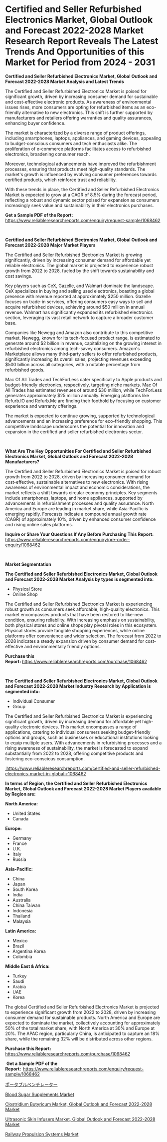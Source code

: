 <p><h1>Certified and Seller Refurbished Electronics Market, Global Outlook and Forecast 2022-2028 Market Research Report Reveals The Latest Trends And Opportunities of this Market for Period from 2024 - 2031</h1></p><p><strong>Certified and Seller Refurbished Electronics Market, Global Outlook and Forecast 2022-2028 Market Analysis and Latest Trends</strong></p>
<p><p>The Certified and Seller Refurbished Electronics Market is poised for significant growth, driven by increasing consumer demand for sustainable and cost-effective electronic products. As awareness of environmental issues rises, more consumers are opting for refurbished items as an eco-friendly alternative to new electronics. This shift is further supported by manufacturers and retailers offering warranties and quality assurances, enhancing buyer confidence.</p><p>The market is characterized by a diverse range of product offerings, including smartphones, laptops, appliances, and gaming devices, appealing to budget-conscious consumers and tech enthusiasts alike. The proliferation of e-commerce platforms facilitates access to refurbished electronics, broadening consumer reach.</p><p>Moreover, technological advancements have improved the refurbishment processes, ensuring that products meet high-quality standards. The market's growth is influenced by evolving consumer preferences towards certified products, which reinforce trust and reliability.</p><p>With these trends in place, the Certified and Seller Refurbished Electronics Market is expected to grow at a CAGR of 8.5% during the forecast period, reflecting a robust and dynamic sector poised for expansion as consumers increasingly seek value and sustainability in their electronics purchases.</p></p>
<p><strong>Get a Sample PDF of the Report:&nbsp;</strong> <a href="https://www.reliableresearchreports.com/enquiry/request-sample/1068462">https://www.reliableresearchreports.com/enquiry/request-sample/1068462</a></p>
<p>&nbsp;</p>
<p><strong>Certified and Seller Refurbished Electronics Market, Global Outlook and Forecast 2022-2028 Major Market Players</strong></p>
<p><p>The Certified and Seller Refurbished Electronics Market is growing significantly, driven by increasing consumer demand for affordable yet reliable electronics. The global market is projected to experience robust growth from 2022 to 2028, fueled by the shift towards sustainability and cost savings.</p><p>Key players such as CeX, Gazelle, and Walmart dominate the landscape. CeX specializes in buying and selling used electronics, boasting a global presence with revenue reported at approximately $250 million. Gazelle focuses on trade-in services, offering consumers easy ways to sell and acquire refurbished devices, achieving around $50 million in annual revenue. Walmart has significantly expanded its refurbished electronics section, leveraging its vast retail network to capture a broader customer base.</p><p>Companies like Newegg and Amazon also contribute to this competitive market. Newegg, known for its tech-focused product range, is estimated to generate around $2 billion in revenue, capitalizing on the growing interest in refurbished electronics among tech-savvy consumers. Amazon's Marketplace allows many third-party sellers to offer refurbished products, significantly increasing its overall sales, projecting revenues exceeding $500 billion across all categories, with a notable percentage from refurbished goods.</p><p>Mac Of All Trades and TechForLess cater specifically to Apple products and budget-friendly electronics, respectively, targeting niche markets. Mac Of All Trades has estimated revenues of around $30 million, while TechForLess generates approximately $25 million annually. Emerging platforms like Refurb.IO and Refurb.Me are finding their foothold by focusing on customer experience and warranty offerings.</p><p>The market is expected to continue growing, supported by technological advancements and an increasing preference for eco-friendly shopping. This competitive landscape underscores the potential for innovation and expansion in the certified and seller refurbished electronics sector.</p></p>
<p>&nbsp;</p>
<p><strong>What Are The Key Opportunities For Certified and Seller Refurbished Electronics Market, Global Outlook and Forecast 2022-2028 Manufacturers?</strong></p>
<p><p>The Certified and Seller Refurbished Electronics Market is poised for robust growth from 2022 to 2028, driven by increasing consumer demand for cost-effective, sustainable alternatives to new electronics. With rising awareness of environmental impact and economic considerations, the market reflects a shift towards circular economy principles. Key segments include smartphones, laptops, and home appliances, supported by advancements in refurbishment processes and quality assurance. North America and Europe are leading in market share, while Asia-Pacific is emerging rapidly. Forecasts indicate a compound annual growth rate (CAGR) of approximately 10%, driven by enhanced consumer confidence and rising online sales platforms.</p></p>
<p><strong>Inquire or Share Your Questions If Any Before Purchasing This Report:</strong> <a href="https://www.reliableresearchreports.com/enquiry/pre-order-enquiry/1068462">https://www.reliableresearchreports.com/enquiry/pre-order-enquiry/1068462</a></p>
<p>&nbsp;</p>
<p><strong>Market Segmentation</strong></p>
<p><strong>The Certified and Seller Refurbished Electronics Market, Global Outlook and Forecast 2022-2028 Market Analysis by types is segmented into:</strong></p>
<p><ul><li>Physical Store</li><li>Online Shop</li></ul></p>
<p><p>The Certified and Seller Refurbished Electronics Market is experiencing robust growth as consumers seek affordable, high-quality electronics. This market encompasses products that have been restored to like-new condition, ensuring reliability. With increasing emphasis on sustainability, both physical stores and online shops play pivotal roles in this ecosystem. Physical stores provide tangible shopping experiences, while online platforms offer convenience and wider selection. The forecast from 2022 to 2028 indicates a steady expansion driven by consumer demand for cost-effective and environmentally friendly options.</p></p>
<p><strong>Purchase this Report:&nbsp;</strong><a href="https://www.reliableresearchreports.com/purchase/1068462">https://www.reliableresearchreports.com/purchase/1068462</a></p>
<p>&nbsp;</p>
<p><strong>The Certified and Seller Refurbished Electronics Market, Global Outlook and Forecast 2022-2028 Market Industry Research by Application is segmented into:</strong></p>
<p><ul><li>Individual Consumer</li><li>Group</li></ul></p>
<p><p>The Certified and Seller Refurbished Electronics Market is experiencing significant growth, driven by increasing demand for affordable yet high-quality electronic devices. This market encompasses a range of applications, catering to individual consumers seeking budget-friendly options and groups, such as businesses or educational institutions looking to equip multiple users. With advancements in refurbishing processes and a rising awareness of sustainability, the market is forecasted to expand substantially from 2022 to 2028, offering competitive products and fostering eco-conscious consumption.</p></p>
<p><a href="https://www.reliableresearchreports.com/certified-and-seller-refurbished-electronics-market-in-global-r1068462">&nbsp;https://www.reliableresearchreports.com/certified-and-seller-refurbished-electronics-market-in-global-r1068462</a></p>
<p><strong>In terms of Region, the Certified and Seller Refurbished Electronics Market, Global Outlook and Forecast 2022-2028 Market Players available by Region are:</strong></p>
<p>
    <p> <strong> North America: </strong>
        <ul>
            <li>United States</li>
            <li>Canada</li>
        </ul>
        </p> 
    <p> <strong> Europe: </strong>
        <ul>
            <li>Germany</li>
            <li>France</li>
            <li>U.K.</li>
            <li>Italy</li>
            <li>Russia</li>
        </ul>
        </p> 
    <p> <strong> Asia-Pacific: </strong>
        <ul>
            <li>China</li>
            <li>Japan</li>
            <li>South Korea</li>
            <li>India</li>
            <li>Australia</li>
            <li>China Taiwan</li>
            <li>Indonesia</li>
            <li>Thailand</li>
            <li>Malaysia</li>
        </ul>
        </p> 
    <p> <strong> Latin America: </strong>
        <ul>
            <li>Mexico</li>
            <li>Brazil</li>
            <li>Argentina Korea</li>
            <li>Colombia</li>
        </ul>
        </p> 
    <p> <strong> Middle East & Africa: </strong>
        <ul>
            <li>Turkey</li>
            <li>Saudi</li>
            <li>Arabia</li>
            <li>UAE</li>
            <li>Korea</li>
        </ul>
    </p>
    </p>
<p><p>The global Certified and Seller Refurbished Electronics Market is projected to experience significant growth from 2022 to 2028, driven by increasing consumer demand for sustainable products. North America and Europe are expected to dominate the market, collectively accounting for approximately 50% of the total market share, with North America at 30% and Europe at 20%. The APAC region, particularly China, is anticipated to capture an 18% share, while the remaining 32% will be distributed across other regions.</p></p>
<p><strong>Purchase this Report: </strong><a href="https://www.reliableresearchreports.com/purchase/1068462">https://www.reliableresearchreports.com/purchase/1068462</a></p>
<p>&nbsp;<strong>Get a Sample PDF of the Report:&nbsp;&nbsp;</strong><a href="https://www.reliableresearchreports.com/enquiry/request-sample/1068462">https://www.reliableresearchreports.com/enquiry/request-sample/1068462</a></p>
<p><strong></strong></p>
<p><p><a href="https://medium.com/@kw8enloe/%E3%82%B0%E3%83%AD%E3%83%BC%E3%83%90%E3%83%AB%E3%83%9D%E3%83%BC%E3%82%BF%E3%83%96%E3%83%AB%E3%83%99%E3%83%B3%E3%83%81%E3%83%AC%E3%83%BC%E3%82%BF%E3%83%BC%E5%B8%82%E5%A0%B4%E3%82%BB%E3%82%AF%E3%82%BF%E3%83%BC-%E7%A8%AE%E9%A1%9E-%E3%82%A2%E3%83%97%E3%83%AA%E3%82%B1%E3%83%BC%E3%82%B7%E3%83%A7%E3%83%B3-%E5%B8%82%E5%A0%B4%E3%83%97%E3%83%AC%E3%83%BC%E3%83%A4%E3%83%BC%E3%81%AE%E6%88%A6%E7%95%A5-%E5%9C%B0%E5%9F%9F%E6%88%90%E9%95%B7%E3%81%AE%E6%B4%9E%E5%AF%9F-%E3%81%8A%E3%82%88%E3%81%B3%E5%B0%86%E6%9D%A5%E3%81%AE%E4%BA%88%E6%B8%AC-2024%E5%B9%B4-2031%E5%B9%B4-ffa96d6a79f4">ポータブルベンチレーター</a></p><p><a href="https://www.linkedin.com/pulse/global-blood-sugar-supplements-market-opportunities-forecast-71jle?trackingId=vs%2FPabQHQK%2BJQQbi9W4O%2Fw%3D%3D">Blood Sugar Supplements Market</a></p><p><a href="https://github.com/indrystar/Market-Research-Report-List-4/blob/main/clostridium-butyricum-market-global-outlook-and-forecast-2022-2028-market.md">Clostridium Butyricum Market, Global Outlook and Forecast 2022-2028 Market</a></p><p><a href="https://github.com/AKSHATREPORTPRIME/Market-Research-Report-List-6/blob/main/ultrasonic-skin-infusers-market-global-outlook-and-forecast-2022-2028-market.md">Ultrasonic Skin Infusers Market, Global Outlook and Forecast 2022-2028 Market</a></p><p><a href="https://issuu.com/reportprime-2/docs/railway-propulsion-systems-market-s_ecc68213dca6b1">Railway Propulsion Systems Market</a></p></p>